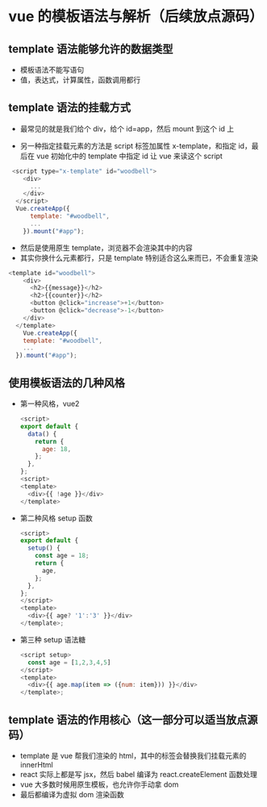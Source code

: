 # vue 的模板语法与解析（后续放点源码）

## template 语法能够允许的数据类型

- 模板语法不能写语句
- 值，表达式，计算属性，函数调用都行

## template 语法的挂载方式

- 最常见的就是我们给个 div，给个 id=app，然后 mount 到这个 id 上

- 另一种指定挂载元素的方法是 script 标签加属性 x-template，和指定 id，最后在 vue 初始化中的 template 中指定 id 让 vue 来读这个 script

```js
 <script type="x-template" id="woodbell">
    <div>
      ...
    </div>
  </script>
  Vue.createApp({
      template: "#woodbell",
      ...
    }).mount("#app");
```

- 然后是使用原生 template，浏览器不会渲染其中的内容
- 其实你换什么元素都行，只是 template 特别适合这么来而已，不会重复渲染

```js
<template id="woodbell">
    <div>
      <h2>{{message}}</h2>
      <h2>{{counter}}</h2>
      <button @click="increase">+1</button>
      <button @click="decrease">-1</button>
    </div>
  </template>
    Vue.createApp({
    template: "#woodbell",
    ...
  }).mount("#app");
```

## 使用模板语法的几种风格

- 第一种风格，vue2

  ```js
  <script>
  export default {
    data() {
      return {
        age: 18,
      };
    },
  };
  <script>
  <template>
    <div>{{ !age }}</div>
  </template>
  ```

- 第二种风格 setup 函数

  ```js
  <script>
  export default {
    setup() {
      const age = 18;
      return {
        age,
      };
    },
  };
  </script>
  <template>
    <div>{{ age? '1':'3' }}</div>
  </template>;
  ```

- 第三种 setup 语法糖

  ```js
  <script setup>
    const age = [1,2,3,4,5]
  </script>
  <template>
    <div>{{ age.map(item => ({num: item})) }}</div>
  </template>;
  ```

## template 语法的作用核心（这一部分可以适当放点源码）

- template 是 vue 帮我们渲染的 html，其中的标签会替换我们挂载元素的 innerHtml
- react 实际上都是写 jsx，然后 babel 编译为 react.createElement 函数处理
- vue 大多数时候用原生模板，也允许你手动拿 dom
- 最后都编译为虚拟 dom 渲染函数
